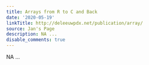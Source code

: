 ```yaml
---
title: Arrays from R to C and Back
date: '2020-05-19'
linkTitle: http://deleeuwpdx.net/publication/array/
source: Jan's Page
description: NA ...
disable_comments: true
---
```

NA ...